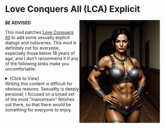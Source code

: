 # Love Conquers All (LCA) Explicit
<img align="right" src="https://github.com/LCA-EET/LCA_Explicit/blob/main/EE/img/corwin.png" width=262 height=334>

**BE ADVISED**

This mod patches <a href="https://github.com/LCA-EET/LCA">Love Conquers All</a> to add some sexually explicit dialogs and cutscenes. This mod is definitely not for everyone, especially those below 18 years of age, and I don't recommend it if any of the following kinks make you uncomfortable:
<details>
<summary>(Click to View)</summary>
<br>
- Bondage / BDSM<br>
- Cuckolding<br>
- Dominance<br>
- Erotic Asphyxiation<br>
- Exhibitionism<br>
- Foot Fetishism<br>
- Humiliation<br>
- Masochism<br>
- Oral Stimulation<br>
- Quirofilia<br>
</details>
Writing this content is difficult for obvious reasons. Sexuality is deeply personal; I focused on a broad set of the most "mainstream" fetishes out there, so that there would be something for everyone to enjoy.<br><br>


